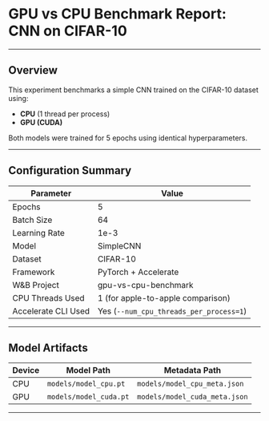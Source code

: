 
# GPU vs CPU Benchmark Report: CNN on CIFAR-10

---

## Overview

This experiment benchmarks a simple CNN trained on the CIFAR-10 dataset using:
- **CPU** (1 thread per process)
- **GPU (CUDA)**

Both models were trained for 5 epochs using identical hyperparameters.

---

## Configuration Summary

| Parameter            | Value              |
|----------------------|--------------------|
| Epochs               | 5                  |
| Batch Size           | 64                 |
| Learning Rate        | 1e-3               |
| Model                | SimpleCNN          |
| Dataset              | CIFAR-10           |
| Framework            | PyTorch + Accelerate |
| W&B Project          | gpu-vs-cpu-benchmark |
| CPU Threads Used     | 1 (for apple-to-apple comparison) |
| Accelerate CLI Used  | Yes (`--num_cpu_threads_per_process=1`) |

---

## Model Artifacts

| Device | Model Path            | Metadata Path               |
|--------|------------------------|-----------------------------|
| CPU    | `models/model_cpu.pt` | `models/model_cpu_meta.json` |
| GPU    | `models/model_cuda.pt` | `models/model_cuda_meta.json` |

---
